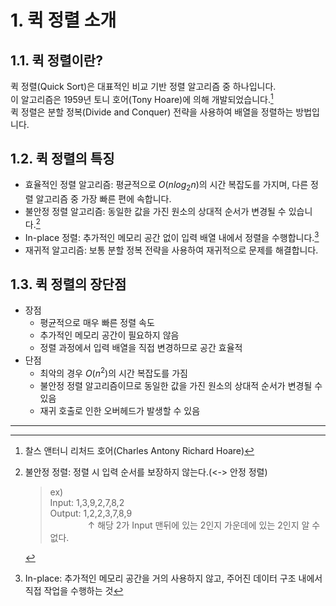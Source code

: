 # 1. 퀵 정렬 소개
## 1.1. 퀵 정렬이란?
퀵 정렬(Quick Sort)은 대표적인 비교 기반 정렬 알고리즘 중 하나입니다.  
이 알고리즘은 1959년 토니 호어(Tony Hoare)에 의해 개발되었습니다.[^1]  
퀵 정렬은 분할 정복(Divide and Conquer) 전략을 사용하여 배열을 정렬하는 방법입니다.

## 1.2. 퀵 정렬의 특징
- 효율적인 정렬 알고리즘: 평균적으로 $O(nlog_2n)$의 시간 복잡도를 가지며, 다른 정렬 알고리즘 중 가장 빠른 편에 속합니다. 
- 불안정 정렬 알고리즘: 동일한 값을 가진 원소의 상대적 순서가 변경될 수 있습니다.[^2]  
- In-place 정렬: 추가적인 메모리 공간 없이 입력 배열 내에서 정렬을 수행합니다.[^3]
- 재귀적 알고리즘: 보통 분할 정복 전략을 사용하여 재귀적으로 문제를 해결합니다.

## 1.3. 퀵 정렬의 장단점
- 장점
  - 평균적으로 매우 빠른 정렬 속도
  - 추가적인 메모리 공간이 필요하지 않음
  - 정렬 과정에서 입력 배열을 직접 변경하므로 공간 효율적
- 단점
  - 최악의 경우 $O(n^2)$의 시간 복잡도를 가짐
  - 불안정 정렬 알고리즘이므로 동일한 값을 가진 원소의 상대적 순서가 변경될 수 있음
  - 재귀 호출로 인한 오버헤드가 발생할 수 있음




---
[^1]: 찰스 앤터니 리처드 호어(Charles Antony Richard Hoare)

[^2]: 불안정 정렬: 정렬 시 입력 순서를 보장하지 않는다.(<-> 안정 정렬)   
    > ex)  
    > Input: 1,3,9,2,7,8,2  
    > Output: 1,2,2,3,7,8,9  
    > 　　　 　&uparrow; 해당 2가 Input 맨뒤에 있는 2인지 가운데에 있는 2인지 알 수 없다.
 
[^3]: In-place: 추가적인 메모리 공간을 거의 사용하지 않고, 주어진 데이터 구조 내에서 직접 작업을 수행하는 것
